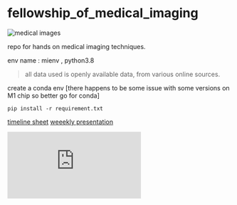 # fellowship_of_medical_imaging

![medical images](https://images.theconversation.com/files/1621/original/Wellunwell.jpg?ixlib=rb-1.1.0&q=45&auto=format&w=926&fit=clip)

repo for hands on medical imaging techniques. 

env name : mienv , python3.8

> all data used is openly available data, from various online sources. 

create a conda env [there happens to be some issue with some versions on M1 chip so better go for conda]
```
pip install -r requirement.txt
```

[timeline sheet](https://bit.ly/3CnpM7m)
[weeekly presentation](https://bit.ly/3CuOjHZ)


![mathematical introduction to cnn DEC1](https://cs.nju.edu.cn/wujx/paper/CNN.pdf)

